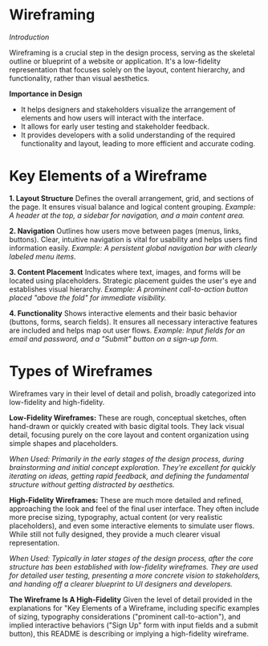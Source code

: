 # Wireframing
*Introduction*

Wireframing is a crucial step in the design process, serving as the skeletal outline or blueprint of a website or application. It's a low-fidelity representation that focuses solely on the layout, content hierarchy, and functionality, rather than visual aesthetics.

**Importance in Design**
 
* It helps designers and stakeholders visualize the arrangement of elements and how users will interact with the interface.
* It allows for early user testing and stakeholder feedback. 
* It provides developers with a solid understanding of the required functionality and layout, leading to more efficient and accurate coding.

# Key Elements of a Wireframe

**1. Layout Structure**
Defines the overall arrangement, grid, and sections of the page. It ensures visual balance and logical content grouping.
*Example: A header at the top, a sidebar for navigation, and a main content area.*

**2. Navigation**
Outlines how users move between pages (menus, links, buttons). Clear, intuitive navigation is vital for usability and helps users find information easily.
*Example: A persistent global navigation bar with clearly labeled menu items.*

**3. Content Placement**
Indicates where text, images, and forms will be located using placeholders. Strategic placement guides the user's eye and establishes visual hierarchy.
*Example: A prominent call-to-action button placed "above the fold" for immediate visibility.*

**4. Functionality**
Shows interactive elements and their basic behavior (buttons, forms, search fields). It ensures all necessary interactive features are included and helps map out user flows.
*Example: Input fields for an email and password, and a "Submit" button on a sign-up form.*


# Types of Wireframes
Wireframes vary in their level of detail and polish, broadly categorized into low-fidelity and high-fidelity.

**Low-Fidelity Wireframes:** These are rough, conceptual sketches, often hand-drawn or quickly created with basic digital tools. They lack visual detail, focusing purely on the core layout and content organization using simple shapes and placeholders.

*When Used: Primarily in the early stages of the design process, during brainstorming and initial concept exploration. They're excellent for quickly iterating on ideas, getting rapid feedback, and defining the fundamental structure without getting distracted by aesthetics.*

**High-Fidelity Wireframes:** These are much more detailed and refined, approaching the look and feel of the final user interface. They often include more precise sizing, typography, actual content (or very realistic placeholders), and even some interactive elements to simulate user flows. While still not fully designed, they provide a much clearer visual representation.

*When Used: Typically in later stages of the design process, after the core structure has been established with low-fidelity wireframes. They are used for detailed user testing, presenting a more concrete vision to stakeholders, and handing off a clearer blueprint to UI designers and developers.*

**The Wireframe Is A High-Fidelity**
Given the level of detail provided in the explanations for "Key Elements of a Wireframe, including specific examples of sizing, typography considerations ("prominent call-to-action"), and implied interactive behaviors ("Sign Up" form with input fields and a submit button), this README is describing or implying a high-fidelity wireframe. 








